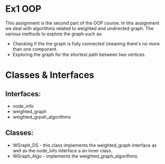 # Ex1 OOP

This assignment is the second part of the OOP course. In this assignment we deal with algorithms related to weighted and undirected graph. 
The various methods to explore the graph such as:

- Checking if the the graph is fully connected (meaning there's no more than one component.
- Exploring the graph for the shortest path between two vertices.  
   


# Classes & Interfaces

## Interfaces: 
- node_info
- weighted_graph
- weighted_grpah_algorithms
## Classes:
- WGraph_DS - this class implements the weighted_graph interface as well as the node_info interface a an inner class.
- WGraph_Algo - implements the weighted_graph_algorithms.
